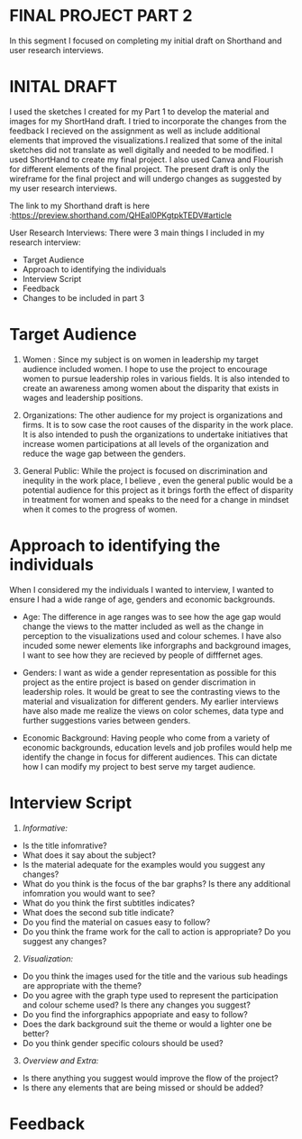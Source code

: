 # FINAL PROJECT PART 2 #
In this segment I focused on completing my initial draft on Shorthand and user research interviews.

# INITAL DRAFT #
I used the sketches I created for my Part 1 to develop the material and images for my ShortHand draft. I tried to incorporate the changes from the feedback I recieved on the assignment as well as include additional elements that improved the visualizations.I realized that some of the inital sketches did not translate as well digitally and needed to be modified. I used ShortHand to create my final project. I also used Canva and Flourish for different elements of the final project. The present draft is only the wireframe for the final project and will undergo changes as suggested by my user research interviews.

The link to my Shorthand draft is here :https://preview.shorthand.com/QHEal0PKgtpkTEDV#article

User Research Interviews:
There were 3 main things I included in my research interview:
- Target Audience
- Approach to identifying the individuals
- Interview Script
- Feedback 
- Changes to be included in part 3

# Target Audience #

1) Women : Since my subject is on women in leadership my target audience included women. I hope to use the project to encourage women to pursue leadership roles in various fields. It is also intended to create an awareness among women about the disparity that exists in wages and leadership positions.

2) Organizations: The other audience for my project is organizations and firms. It is to sow case the root causes of the disparity in the work place. It is also intended to push the organizations to undertake initiatives that increase women participations at all levels of the organization and reduce the wage gap between the genders.

3) General Public: While the project is focused on discrimination and inequlity in the work place, I believe , even the general public would be a potential audience for this project as it brings forth the effect of disparity in treatment for women and speaks to the need for a change in mindset when it comes to the progress of women.

# Approach to identifying the individuals #

When I considered my the individuals I wanted to interview, I wanted to ensure I had a wide range of age, genders and economic backgrounds.

- Age: The difference in age ranges was to see how the age gap would change the views to the matter included as well as the change in perception to the visualizations used and colour schemes. I have also incuded some newer elements like inforgraphs and background images, I want to see how they are recieved by people of difffernet ages.

- Genders: I want as wide a gender representation as possible for this project as the entire project is based on gender discrimation in leadership roles. It would be great to see the contrasting views to the material and visualization for different genders. My earlier interviews have also made me realize the views on color schemes, data type and further suggestions varies between genders.

- Economic Background: Having people who come from a variety of economic backgrounds, education levels and job profiles would help me identify the change in focus for different audiences. This can dictate how I can modify my project to best serve my target audience.

# Interview Script #

1) *Informative:*

- Is the title infomrative?
- What does it say about the subject?
- Is the material adequate for the examples would you suggest any changes?
- What do you think is the focus of the bar graphs? Is there any additional infomration you would want to see?
- What do you think the first subtitles indicates? 
- What does the second sub title indicate?
- Do you find the material on casues easy to follow?
- Do you think the frame work for the call to action is appropriate? Do you suggest any changes?

2) *Visualization:*

- Do you think the images used for the title and the various sub headings are appropriate with the theme?
- Do you agree with the graph type used to represent the participation and colour scheme used?
   Is there any changes you suggest?
- Do you find the inforgraphics appopriate and easy to follow?
- Does the dark background suit the theme or would a lighter one be better?
- Do you think gender specific colours should be used?

3) *Overview and Extra:*

- Is there anything you suggest would improve the flow of the project?
- Is there any elements that are being missed or should be added?

# Feedback #


